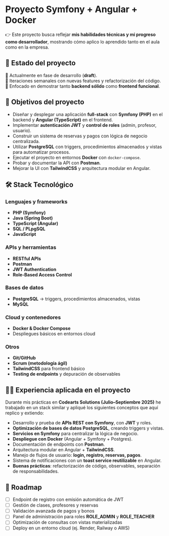 # Proyecto Symfony + Angular + Docker

👉 Este proyecto busca reflejar **mis habilidades técnicas y mi progreso como desarrollador**, mostrando cómo aplico lo aprendido tanto en el aula como en la empresa.

## 🚧 Estado del proyecto

🔹 Actualmente en fase de desarrollo (**draft**).  
🔹 Iteraciones semanales con nuevas features y refactorización del código.  
🔹 Enfocado en demostrar tanto **backend sólido** como **frontend funcional**.

## 🎯 Objetivos del proyecto

- Diseñar y desplegar una aplicación **full-stack** con **Symfony (PHP)** en el backend y **Angular (TypeScript)** en el frontend.  
- Implementar **autenticación JWT** y **control de roles** (admin, profesor, usuario).  
- Construir un sistema de reservas y pagos con lógica de negocio centralizada.  
- Utilizar **PostgreSQL** con triggers, procedimientos almacenados y vistas para automatizar procesos.  
- Ejecutar el proyecto en entornos **Docker** con `docker-compose`.  
- Probar y documentar la API con **Postman**.  
- Mejorar la UI con **TailwindCSS** y arquitectura modular en Angular.

## 🛠️ Stack Tecnológico

### Lenguajes y frameworks
- **PHP (Symfony)**  
- **Java (Spring Boot)**  
- **TypeScript (Angular)**  
- **SQL / PLpgSQL**  
- **JavaScript**

### APIs y herramientas
- **RESTful APIs**  
- **Postman**  
- **JWT Authentication**  
- **Role-Based Access Control**

### Bases de datos
- **PostgreSQL** → triggers, procedimientos almacenados, vistas  
- **MySQL**

### Cloud y contenedores
- **Docker & Docker Compose**  
- Despliegues básicos en entornos cloud

### Otros
- **Git/GitHub**  
- **Scrum (metodología ágil)**  
- **TailwindCSS** para frontend básico  
- **Testing de endpoints** y depuración de observables

## 🧑‍💻 Experiencia aplicada en el proyecto

Durante mis prácticas en **Codearts Solutions (Julio–Septiembre 2025)** he trabajado en un stack similar y apliqué los siguientes conceptos que aquí replico y extiendo:

- Desarrollo y prueba de **APIs REST con Symfony**, con **JWT** y roles.  
- **Optimización de bases de datos PostgreSQL**, creando triggers y vistas.  
- **Servicios en Symfony** para centralizar la lógica de negocio.  
- **Despliegue con Docker** (Angular + Symfony + Postgres).  
- Documentación de endpoints con **Postman**.  
- Arquitectura modular en Angular + **TailwindCSS**.  
- Manejo de flujos de usuario: **login, registro, reservas, pagos**.  
- Sistema de notificaciones con un **toast service reutilizable** en Angular.  
- **Buenas prácticas**: refactorización de código, observables, separación de responsabilidades.

## 📌 Roadmap

- [ ] Endpoint de registro con emisión automática de JWT  
- [ ] Gestión de clases, profesores y reservas  
- [ ] Validación avanzada de pagos y bonos  
- [ ] Panel de administración para roles **ROLE_ADMIN** y **ROLE_TEACHER**  
- [ ] Optimización de consultas con vistas materializadas  
- [ ] Deploy en un entorno cloud (ej. Render, Railway o AWS)  
